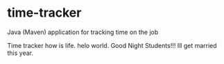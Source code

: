 # time-tracker
Java (Maven) application for tracking time on the job

Time tracker
how is life.
helo world.
Good Night Students!!!
Ill get married this year.
